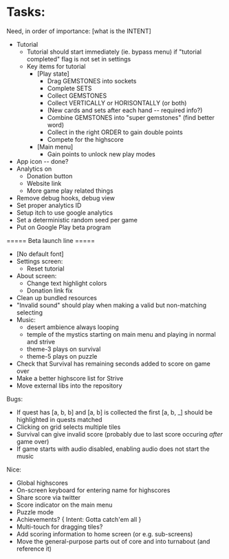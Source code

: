 
# Tasks:

Need, in order of importance: [what is the INTENT]
* Tutorial
    * Tutorial should start immediately (ie. bypass menu) if "tutorial completed" flag is not set in settings
    * Key items for tutorial
        * [Play state]
            * Drag GEMSTONES into sockets
            * Complete SETS
            * Collect GEMSTONES
            * Collect VERTICALLY or HORISONTALLY (or both)
            * (New cards and sets after each hand -- required info?)
            * Combine GEMSTONES into "super gemstones" (find better word)
            * Collect in the right ORDER to gain double points
            * Compete for the highscore
        * [Main menu]
            * Gain points to unlock new play modes
* App icon -- done?
* Analytics on 
    * Donation button
    * Website link
    * More game play related things
* Remove debug hooks, debug view
* Set proper analytics ID
* Setup itch to use google analytics
* Set a deterministic random seed per game
* Put on Google Play beta program

===== Beta launch line =====

* [No default font]
* Settings screen:
    * Reset tutorial
* About screen:
    * Change text highlight colors
    * Donation link fix
* Clean up bundled resources
* "Invalid sound" should play when making a valid but non-matching selecting
* Music:
    * desert ambience always looping
    * temple of the mystics starting on main menu and playing in normal and strive
    * theme-3 plays on survival
    * theme-5 plays on puzzle
* Check that Survival has remaining seconds added to score on game over
* Make a better highscore list for Strive
* Move external libs into the repository

Bugs:
* If quest has [a, b, b] and [a, b] is collected the first [a, b, _] should be highlighted in quests matched
* Clicking on grid selects multiple tiles
* Survival can give invalid score (probably due to last score occuring _after_ game over)
* If game starts with audio disabled, enabling audio does not start the music

Nice:
* Global highscores
* On-screen keyboard for entering name for highscores
* Share score via twitter
* Score indicator on the main menu
* Puzzle mode
* Achievements? { Intent: Gotta catch'em all }
* Multi-touch for dragging tiles?
* Add scoring information to home screen (or e.g. sub-screens)
* Move the general-purpose parts out of core and into turnabout (and reference it)
